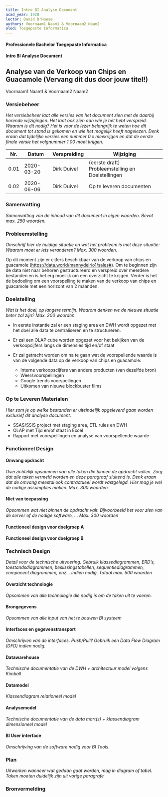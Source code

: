 ```yaml
---
title: Intro BI Analyse Document
acad_year: 1920
lector: David D'Haese
authors: Voornaam1 Naam1 & Voornaam2 Naam2
olod: Toegepaste Informatica
---
```


#### Professionele Bachelor Toegepaste Informatica

#### Intro BI Analyse Document

## Analyse van de Verkoop van Chips en Guacamole (Vervang dit dus door jouw titel!)

Voornaam1 Naam1 & Voornaam2 Naam2

### Versiebeheer

*Het versiebeheer laat alle versies van het document zien met de daarbij horende wijzigingen. Het laat ook zien aan wie je het hebt verspreid. Waarom is dit nodig? Het is voor de lezer belangrijk te weten hoe dit document tot stand is gekomen en wie het mogelijk heeft nagelezen. Denk eraan dat tijdelijke versies een nummer 0.x meekrijgen en dat de eerste finale versie het volgnummer 1.00 moet krijgen.*

| Nr.  | Datum      | Verspreiding | Wijziging                                         |
|------|------------|--------------|---------------------------------------------------|
| 0.01 | 2020-03-20 | Dirk Duivel  | (eerste draft) Probleemstelling en Doelstellingen |
| 0.02 | 2020-06-06 | Dirk Duivel  | Op te leveren documenten                          |

### Samenvatting

*Samenvatting van de inhoud van dit document in eigen woorden. Bevat max. 250 woorden.*

### Probleemstelling

*Omschrijf hier de huidige situatie en wat het probleem is met deze situatie: Waarom moet er iets veranderen? Max. 300 woorden.*

Op dit moment zijn er cijfers beschikbaar van de verkoop van chips en guacamole (https://data.world/mannydelrio1/sales#). Om te beginnen zijn de data niet naar behoren gestructureerd en verspreid over meerdere bestanden en is het erg moeilijk om een overzicht te krijgen. Verder is het de bedoeling om een voorspelling te maken van de verkoop van chips en guacamole met een horizont van 2 maanden.

### Doelstelling

*Wat is het doel, op langere termijn. Waarom denken we de nieuwe situatie beter zal zijn? Max. 200 woorden.*

- In eerste instantie zal er een staging area en DWH wordt opgezet met het doel alle data te centraliseren en te structureren.
- Er zal een OLAP cube worden opgezet voor het bekijken van de verkoopcijfers langs de dimensies tijd en/of staat
- Er zal getracht worden om na te gaan wat de voorspellende waarde is van de volgende data op de verkoop van chips en guacamole:

  - Interne verkoopscijfers van andere producten (van dezelfde bron)
  - Weersvoorspellingen
  - Google trends voorspellingen
  - Uitkomen van nieuwe blockbuster films

### Op te Leveren Materialen

*Hier som je op welke bestanden er uiteindelijk opgeleverd gaan worden exclusief dit analyse document.*

- SSAS/SSIS project met staging area, ETL rules en DWH
- OLAP met Tijd en/of staat in Excel
- Rapport met voorspellingen en analyse van voorspellende waarde- 

### Functioneel Design

#### Omvang opdracht

*Overzichtelijk opsommen van alle taken die binnen de opdracht vallen. Zorg dat alle taken vermeld worden en deze paragraaf sluitend is. Denk eraan dat de omvang meestal ook contractueel wordt vastgelegd. Hier mag je wel de nodige assumpties maken. Max. 300 woorden*

#### Niet van toepassing

*Opsommen wat niet binnen de opdracht valt. Bijvoorbeeld het voor zien van de server of de nodige software, … Max. 300 woorden*

#### Functioneel design voor doelgroep A

#### Functioneel design voor doelgroep B

### Technisch Design

*Detail voor de technische uitvoering. Gebruik klassediagrammen, ERD’s, toestandsdiagrammen, beslissingstabellen, sequentiediagrammen, component diagrammen, enz… indien nodig. Totaal max. 500 woorden*

#### Overzicht technologie

*Opsommen van alle technologie die nodig is om de taken uit te voeren.*

#### Brongegevens

*Opsommen van alle input van het te bouwen BI systeem*

#### Interfaces en gegevenstransport

*Omschrijven van de interfaces. Push/Pull? Gebruik een Data Flow Diagram (DFD) indien nodig.*

#### Datawarehouse

*Technische documentatie van de DWH + architectuur model volgens Kimball*

#### Datamodel

*Klassendiagram relationeel model*

#### Analysemodel

*Technische documentatie van de data mart(s) + klassendiagram dimensioneel model*

#### BI User interface

*Omschrijving van de software nodig voor BI Tools.*

### Plan

*Uitwerken wanneer wat gedaan gaat worden, mag in diagram of tabel. Taken moeten duidelijk zijn uit vorige paragrafe*

### Bronvermelding
